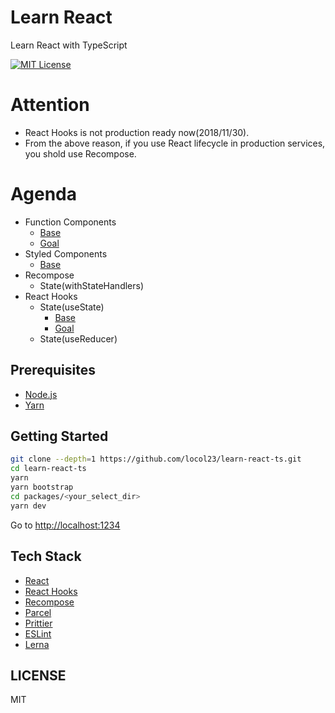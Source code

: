 # Learn React

Learn React with TypeScript

[![MIT License](http://img.shields.io/badge/license-MIT-blue.svg?style=flat)](LICENSE)

# Attention
- React Hooks is not production ready now(2018/11/30).
- From the above reason, if you use React lifecycle in production services, you shold use Recompose.

# Agenda
- Function Components
  - [Base](https://github.com/locol23/learn-react-ts/tree/master/packages/function-components-base)
  - [Goal](https://github.com/locol23/learn-react-ts/tree/master/packages/function-components-goal)
- Styled Components
    - [Base](https://github.com/locol23/learn-react-ts/tree/master/packages/styled-components-base)
- Recompose
  - State(withStateHandlers)
- React Hooks
  - State(useState)
    - [Base](https://github.com/locol23/learn-react-ts/tree/master/packages/hooks-state-base)
    - [Goal](https://github.com/locol23/learn-react-ts/tree/master/packages/hooks-state-goal)
  - State(useReducer)

## Prerequisites

- [Node.js](https://nodejs.org/en/)
- [Yarn](https://yarnpkg.com/en)

## Getting Started

```bash
git clone --depth=1 https://github.com/locol23/learn-react-ts.git
cd learn-react-ts
yarn
yarn bootstrap
cd packages/<your_select_dir>
yarn dev
```

Go to [http://localhost:1234](http://localhost:1234)

## Tech Stack

- [React](https://reactjs.org/)
- [React Hooks](https://reactjs.org/docs/hooks-overview.html)
- [Recompose](https://github.com/acdlite/recompose)
- [Parcel](https://parceljs.org/)
- [Prittier](https://prettier.io/)
- [ESLint](https://eslint.org/)
- [Lerna](https://lernajs.io/)

## LICENSE

MIT
